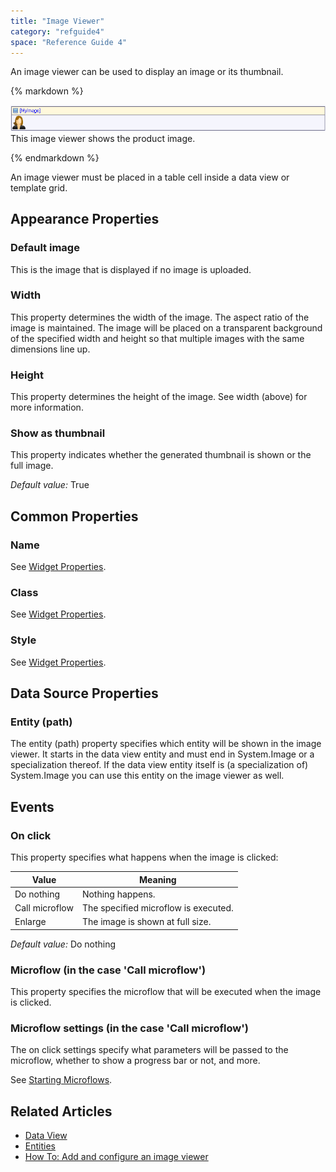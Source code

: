 ```yaml
---
title: "Image Viewer"
category: "refguide4"
space: "Reference Guide 4"
---
```

An image viewer can be used to display an image or its thumbnail.

<div class="alert alert-info">{% markdown %}

![](attachments/819203/918195.png)
This image viewer shows the product image.

{% endmarkdown %}</div>

An image viewer must be placed in a table cell inside a data view or template grid.

## Appearance Properties

### Default image

This is the image that is displayed if no image is uploaded.

### Width

This property determines the width of the image. The aspect ratio of the image is maintained. The image will be placed on a transparent background of the specified width and height so that multiple images with the same dimensions line up.

### Height

This property determines the height of the image. See width (above) for more information.

### Show as thumbnail

This property indicates whether the generated thumbnail is shown or the full image.

_Default value:_ True

## Common Properties

### Name

See [Widget Properties](Widget+Properties).

### Class

See [Widget Properties](Widget+Properties).

### Style

See [Widget Properties](Widget+Properties).

## Data Source Properties

### Entity (path)

The entity (path) property specifies which entity will be shown in the image viewer. It starts in the data view entity and must end in System.Image or a specialization thereof. If the data view entity itself is (a specialization of) System.Image you can use this entity on the image viewer as well.

## Events

### On click

This property specifies what happens when the image is clicked:

| Value | Meaning |
| --- | --- |
| Do nothing | Nothing happens. |
| Call microflow | The specified microflow is executed. |
| Enlarge | The image is shown at full size. |

_Default value:_ Do nothing

### Microflow (in the case 'Call microflow')

This property specifies the microflow that will be executed when the image is clicked.

### Microflow settings (in the case 'Call microflow')

The on click settings specify what parameters will be passed to the microflow, whether to show a progress bar or not, and more.

See [Starting Microflows](Starting+Microflows).

## Related Articles

*   [Data View](Data+View)
*   [Entities](Entities)
*   [How To: Add and configure an image viewer](https://world.mendix.com/display/howto25/Add+and+configure+an+image+viewer)